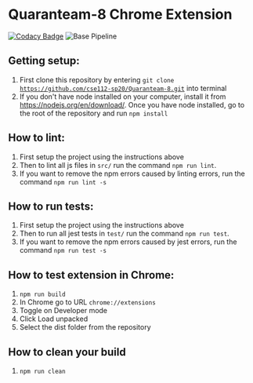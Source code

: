 # Quaranteam-8 Chrome Extension

[![Codacy Badge](https://app.codacy.com/project/badge/Grade/94edb40a997842e993defc1bd247e1db)](https://www.codacy.com/gh/cse112-sp20/Quaranteam-8?utm_source=github.com&amp;utm_medium=referral&amp;utm_content=cse112-sp20/Quaranteam-8&amp;utm_campaign=Badge_Grade)
![Base Pipeline](https://github.com/cse112-sp20/Quaranteam-8/workflows/Base%20Pipeline/badge.svg?branch=develop)
## Getting setup:

1. First clone this repository by entering <code>git clone https://github.com/cse112-sp20/Quaranteam-8.git</code> into terminal
2. If you don't have node installed on your computer, install it from https://nodejs.org/en/download/. Once you have node installed, go to the root of the repository and run <code>npm install</code>

## How to lint:

1. First setup the project using the instructions above
2. Then to lint all js files in <code>src/</code> run the command <code>npm run lint</code>. 
3. If you want to remove the npm errors caused by linting errors, run the command <code>npm run lint -s</code>

## How to run tests:

1. First setup the project using the instructions above
2. Then to run all jest tests in <code>test/</code> run the command <code>npm run test</code>. 
3. If you want to remove the npm errors caused by jest errors, run the command <code>npm run test -s</code>

## How to test extension in Chrome:

1. `npm run build`
2. In Chrome go to URL <code>chrome://extensions</code>
3. Toggle on Developer mode
4. Click Load unpacked
5. Select the dist folder from the repository

## How to clean your build

1. `npm run clean`
